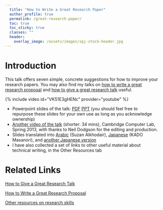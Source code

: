 ```yaml
---
  title: "How to Write a Great Research Paper"
  author_profile: true
  permalink: /great-research-paper/
  toc: true
  toc_sticky: true
  classes: ""
  header:
    overlay_image: /assets/images/spj-stock-header.jpg
---
```


# Introduction

  This talk offers seven simple, concrete suggestions for how to improve your research papers. You may also find my talks on [how to write a great research proposal](../great-grant-proposal/) and [how to give a great research talk](../great-research-talk/) useful.

{% include video id="VK51E3gHENc" provider="youtube" %}

* Powerpoint slides of the talk: [PDF](https://www.microsoft.com/en-us/research/uploads/prod/2016/07/How-to-write-a-great-research-paper.pdf) [PPT](https://www.microsoft.com/en-us/research/uploads/prod/2016/08/How-to-write-a-great-research-paper.pptx) (you should feel free to repurpose these slides for your own use as long as you acknowledge ownership)
* [Another video of the talk](https://sms.cam.ac.uk/media/1464870) (shorter: 34 mins), Cambridge Computer Lab, Spring 2013, with thanks to Neil Dodgson for the editing and production.
* Slides translated into [Arabic](https://translatingright.wordpress.com/2015/08/30/%D9%83%D9%8A%D9%81-%D8%AA%D9%83%D8%AA%D8%A8-%D8%A8%D8%AD%D8%AB%D8%A7%D8%9F-%D8%B4%D8%B1%D8%AD-%D9%85%D8%A8%D8%B3%D8%B7-%D9%85%D9%86-%D8%B5%D8%AF%D9%8A%D9%82%D9%83%D9%85-%D9%81%D9%8A-%D9%85%D9%8A%D9%83/?preview_id=22) (Suzan Alkhodair),  [Japanese](https://www.slideshare.net/kdmsnr/writing-a-paper-seven-suggestions) (KADO Masanori), and [another Japanese version](https://www.slideshare.net/kdmsnr/how-to-write-a-great-research-paper-226669082)
* I have also collected a set of links to other useful material about technical writing, in the Other Resources tab

# Related Links

[How to Give a Great Research Talk](../great-research-talk/)

[How to Write a Great Research Proposal](../great-grant-proposal/)

[Other resources on research skills](../research-skills/)
